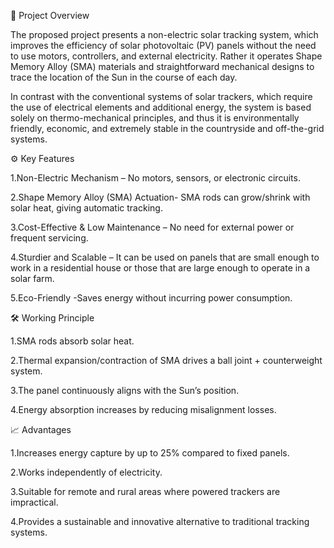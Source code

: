 📌 Project Overview

The proposed project presents a non-electric solar tracking system, which improves the efficiency of solar photovoltaic (PV) panels without the need to use motors, controllers, and external electricity. Rather it operates Shape Memory Alloy (SMA) materials and straightforward mechanical designs to trace the location of the Sun in the course of each day.

In contrast with the conventional systems of solar trackers, which require the use of electrical elements and additional energy, the system is based solely on thermo-mechanical principles, and thus it is environmentally friendly, economic, and extremely stable in the countryside and off-the-grid systems.

⚙️ Key Features

1.Non-Electric Mechanism – No motors, sensors, or electronic circuits.

2.Shape Memory Alloy (SMA) Actuation- SMA rods can grow/shrink with solar heat, giving automatic tracking.

3.Cost-Effective & Low Maintenance – No need for external power or frequent servicing.

4.Sturdier and Scalable – It can be used on panels that are small enough to work in a residential house or those that are large enough to operate in a solar farm.

5.Eco-Friendly -Saves energy without incurring power consumption.

🛠️ Working Principle

1.SMA rods absorb solar heat.

2.Thermal expansion/contraction of SMA drives a ball joint + counterweight system.

3.The panel continuously aligns with the Sun’s position.

4.Energy absorption increases by reducing misalignment losses.

📈 Advantages

1.Increases energy capture by up to 25% compared to fixed panels.

2.Works independently of electricity.

3.Suitable for remote and rural areas where powered trackers are impractical.

4.Provides a sustainable and innovative alternative to traditional tracking systems.
